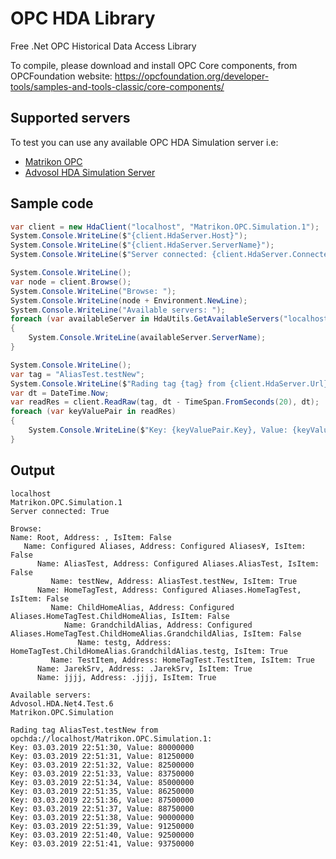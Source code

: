 # OPC HDA Library
Free .Net OPC Historical Data Access Library

To compile, please download and install OPC Core components, from OPCFoundation website:
https://opcfoundation.org/developer-tools/samples-and-tools-classic/core-components/

## Supported servers
To test you can use any available OPC HDA Simulation server i.e:
* [Matrikon OPC](https://www.matrikonopc.com/products/opc-drivers/opc-simulation-server.aspx)
* [Advosol HDA Simulation Server](https://advosol.com/topic/downloadFreeTools)

## Sample code
```csharp
var client = new HdaClient("localhost", "Matrikon.OPC.Simulation.1");
System.Console.WriteLine($"{client.HdaServer.Host}");
System.Console.WriteLine($"{client.HdaServer.ServerName}");
System.Console.WriteLine($"Server connected: {client.HdaServer.Connected}");

System.Console.WriteLine();
var node = client.Browse();
System.Console.WriteLine("Browse: ");
System.Console.WriteLine(node + Environment.NewLine);
System.Console.WriteLine("Available servers: ");
foreach (var availableServer in HdaUtils.GetAvailableServers("localhost"))
{
    System.Console.WriteLine(availableServer.ServerName);
}

System.Console.WriteLine();
var tag = "AliasTest.testNew";
System.Console.WriteLine($"Rading tag {tag} from {client.HdaServer.Url}:");
var dt = DateTime.Now;
var readRes = client.ReadRaw(tag, dt - TimeSpan.FromSeconds(20), dt);
foreach (var keyValuePair in readRes)
{
    System.Console.WriteLine($"Key: {keyValuePair.Key}, Value: {keyValuePair.Value}");
}
```

## Output
```
localhost
Matrikon.OPC.Simulation.1
Server connected: True

Browse:
Name: Root, Address: , IsItem: False
   Name: Configured Aliases, Address: Configured Aliases¥, IsItem: False
      Name: AliasTest, Address: Configured Aliases.AliasTest, IsItem: False
         Name: testNew, Address: AliasTest.testNew, IsItem: True
      Name: HomeTagTest, Address: Configured Aliases.HomeTagTest, IsItem: False
         Name: ChildHomeAlias, Address: Configured Aliases.HomeTagTest.ChildHomeAlias, IsItem: False
            Name: GrandchildAlias, Address: Configured Aliases.HomeTagTest.ChildHomeAlias.GrandchildAlias, IsItem: False
               Name: testg, Address: HomeTagTest.ChildHomeAlias.GrandchildAlias.testg, IsItem: True
         Name: TestItem, Address: HomeTagTest.TestItem, IsItem: True
      Name: JarekSrv, Address: .JarekSrv, IsItem: True
      Name: jjjj, Address: .jjjj, IsItem: True

Available servers:
Advosol.HDA.Net4.Test.6
Matrikon.OPC.Simulation

Rading tag AliasTest.testNew from opchda://localhost/Matrikon.OPC.Simulation.1:
Key: 03.03.2019 22:51:30, Value: 80000000
Key: 03.03.2019 22:51:31, Value: 81250000
Key: 03.03.2019 22:51:32, Value: 82500000
Key: 03.03.2019 22:51:33, Value: 83750000
Key: 03.03.2019 22:51:34, Value: 85000000
Key: 03.03.2019 22:51:35, Value: 86250000
Key: 03.03.2019 22:51:36, Value: 87500000
Key: 03.03.2019 22:51:37, Value: 88750000
Key: 03.03.2019 22:51:38, Value: 90000000
Key: 03.03.2019 22:51:39, Value: 91250000
Key: 03.03.2019 22:51:40, Value: 92500000
Key: 03.03.2019 22:51:41, Value: 93750000

```
